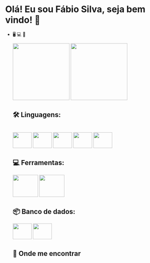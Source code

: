 # Olá! Eu sou Fábio Silva, seja bem vindo! 👋

- 🖥️ 💻 📱

    <div>
      <a href="https://github.com/fabiobass"></a>
      <img height='180em'src="https://github-readme-stats.vercel.app/api?username=fabiobass&show_icons=true&theme=cobalto" />
      <img height='180em'src="https://github-readme-stats.vercel.app/api/top-langs/?username=fabiobass&layout=compact&theme=cobalto" />
    </div>
    
  ## 🛠  Linguagens:
  
    <div ><br> 
        <img height='50' width="60" src="https://cdn.jsdelivr.net/gh/devicons/devicon/icons/java/java-original-wordmark.svg" />
        <img height='50' width="60" src="https://cdn.jsdelivr.net/gh/devicons/devicon/icons/css3/css3-original-wordmark.svg" />
        <img height='50' width="60" src="https://cdn.jsdelivr.net/gh/devicons/devicon/icons/html5/html5-original-wordmark.svg" />
        <img height='50' width="60" src="https://cdn.jsdelivr.net/gh/devicons/devicon/icons/javascript/javascript-original.svg" />
        <img height='50' width="60" src="https://cdn.jsdelivr.net/gh/devicons/devicon/icons/typescript/typescript-original.svg" />   
    </div>
    
    ## 💻 Ferramentas:
    
    <div>
      <img height='70' width="80" src="https://cdn.jsdelivr.net/gh/devicons/devicon/icons/spring/spring-original-wordmark.svg" />
      <img height='70' width="80" src="https://camo.githubusercontent.com/268ac512e333b69600eb9773a8f80b7a251f4d6149642a50a551d4798183d621/68747470733a2f2f696d672e736869656c64732e696f2f62616467652f52656163742d3230323332413f7374796c653d666f722d7468652d6261646765266c6f676f3d7265616374266c6f676f436f6c6f723d363144414642" /> 
    </div>
    
   ##  📦 Banco de dados:
    
    <div>
      <img height='50' width="60" src="https://cdn.jsdelivr.net/gh/devicons/devicon/icons/postgresql/postgresql-original-wordmark.svg" /> 
      <img height='50' width="60" src="https://cdn.jsdelivr.net/gh/devicons/devicon/icons/mysql/mysql-plain-wordmark.svg" />
    </div>
    
    ## 🔎 Onde me encontrar
    
    <div>
    <a href="https://www.instagram.com/fabio_silva0409/"> <img src="https://img.shields.io/badge/Instagram-E4405F?style=for-the-     badge&logo=instagram&logoColor=white" alt="" /></a>
    <a href="https://www.linkedin.com/in/fábio-sillva/"> <img src="https://img.shields.io/badge/LinkedIn-0077B5?style=for-the-badge&logo=linkedin&logoColor=white" alt="" /></a>   
    </div>
